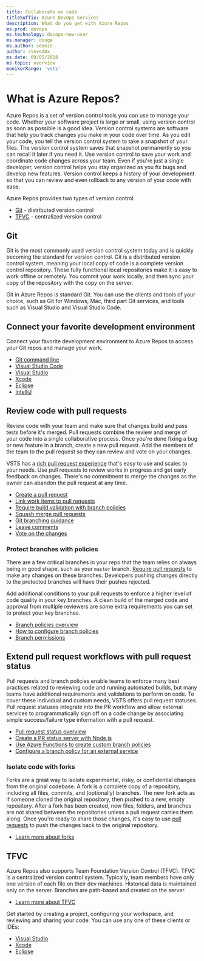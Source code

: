 ```yaml
---
title: Collaborate on code
titleSuffix: Azure DevOps Services
description: What do you get with Azure Repos  
ms.prod: devops
ms.technology: devops-new-user
ms.manager: douge
ms.author: sdanie
author: steved0x
ms.date: 09/05/2018
ms.topic: overview
monikerRange: 'vsts'
---
```


# What is Azure Repos?

Azure Repos is a set of version control tools you can use to manage your code. Whether your software project is large or small, using version control as soon as possible is a good idea. Version control systems are software that help you track changes you make in your code over time. As you edit your code, you tell the version control system to take a snapshot of your files. The version control system saves that snapshot permanently so you can recall it later if you need it. Use version control to save your work and coordinate code changes across your team. Even if you're just a single developer, version control helps you stay organized as you fix bugs and develop new features. Version control keeps a history of your development so that you can review and even rollback to any version of your code with ease.

Azure Repos provides two types of version control:

- [Git](#git) - distributed version control
- [TFVC](#TFVC) - centralized version control

## Git

Git is the most commonly used version control system today and is quickly becoming the standard for version control. Git is a distributed version control system, meaning your local copy of code is a complete version control repository. These fully functional local repositories make it is easy to work offline or remotely. You commit your work locally, and then sync your copy of the repository with the copy on the server.

Git in Azure Repos is standard Git. You can use the clients and tools of your choice, such as Git for Windows, Mac, third part Git services, and tools such as Visual Studio and Visual Studio Code.

## Connect your favorite development environment

Connect your favorite development environment to Azure Repos to access your Git repos and manage your work.

- [Git command line](../git/share-your-code-in-git-cmdline.md)
- [Visual Studio Code](https://marketplace.visualstudio.com/items?itemName=ms-vsts.team)
- [Visual Studio](../git/share-your-code-in-git-vs-2017.md)
- [Xcode](../git/share-your-code-in-git-xcode.md)
- [Eclipse](/vsts/java/download-eclipse-plug-in)
- [IntelliJ](/vsts/java/download-intellij-plug-in)

## Review code with pull requests

Review code with your team and make sure that changes build and pass tests before it's merged. Pull requests combine the review and merge of your code into a single collaborative process.
Once you're done fixing a bug or new feature in a branch, create a new pull request.
Add the members of the team to the pull request so they can review and vote on your changes.

VSTS has a [rich pull request experience](../git/pull-requests-overview.md) that's easy to use and scales to your needs.
Use pull requests to review works in progress and get early feedback on changes.
There's no commitment to merge the changes as the owner can abandon the pull request at any time.

- [Create a pull request](../git/pull-requests-overview.md)
- [Link work items to pull requests](../git/pull-requests.md#link-work-items)
- [Require build validation with branch policies](../git/branch-policies.md#build-validation)
- [Squash merge pull requests](../git/merging-with-squash.md)
- [Git branching guidance](../git/git-branching-guidance.md)
- [Leave comments](../git/pull-requests.md#leave-comments)
- [Vote on the changes](../git/pull-requests.md#vote-on-the-changes)

### Protect branches with policies

There are a few critical branches in your repo that the team relies on always being in good shape, such as your `master` branch.
[Require pull requests](../git/branch-policies.md) to make any changes on these branches.
Developers pushing changes directly to the protected branches will have their pushes rejected.

Add additional conditions to your pull requests to enforce a higher level of code quality in your key branches.
A clean build of the merged code and approval from multiple reviewers are some extra requirements you can set to protect your key branches.

- [Branch policies overview](../git/branch-policies-overview.md)
- [How to configure branch policies](../git/branch-policies.md)
- [Branch permissions](../git/branch-permissions.md)

## Extend pull request workflows with pull request status

Pull requests and branch policies enable teams to enforce many best practices related to reviewing code and running automated builds, but many teams have additional requirements and validations to perform on code. To cover these individual and custom needs, VSTS offers pull request statuses. Pull request statuses integrate into the PR workflow and allow external services to programmatically sign off on a code change by associating simple success/failure type information with a pull request. 

- [Pull request status overview](../git/pull-request-status.md)
- [Create a PR status server with Node.js](../git/create-pr-status-server.md)
- [Use Azure Functions to create custom branch policies](../git/create-pr-status-server-with-azure-functions.md)
- [Configure a branch policy for an external service](../git/pr-status-policy.md)

### Isolate code with forks

Forks are a great way to isolate experimental, risky, or confidential changes from the original codebase. A fork is a complete copy of a repository, including all files, commits, and (optionally) branches. The new fork acts as if someone cloned the original repository, then pushed to a new, empty repository.
After a fork has been created, new files, folders, and branches are not shared between the repositories unless a pull request carries them along. Once you're ready to share those changes, it's easy to use [pull requests](../git/pull-requests-overview.md) to push the changes back to the original repository.

- [Learn more about forks](../git/forks.md)

## TFVC

Azure Repos also supports Team Foundation Version Control (TFVC). TFVC is a centralized version control system. Typically, team members have only one version of each file on their dev machines. Historical data is maintained only on the server. Branches are path-based and created on the server.

- [Learn more about TFVC](../tfvc/index.md)

Get started by creating a project, configuring your workspace, and reviewing and sharing your code. You can use any one of these clients or IDEs: 

- [Visual Studio](../tfvc/share-your-code-in-tfvc-vs.md)
- [Xcode](../tfvc/share-your-code-in-tfvc-xcode.md)
- [Eclipse](../tfvc/share-your-code-in-tfvc-eclipse.md)